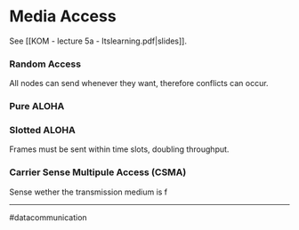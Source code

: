 # Media Access 
See [[KOM - lecture 5a - Itslearning.pdf|slides]].

### Random Access
All nodes can send whenever they want, therefore conflicts can occur.

### Pure ALOHA

### Slotted ALOHA
Frames must be sent within time slots, doubling throughput.

### Carrier Sense Multipule Access (CSMA)
Sense wether the transmission medium is f


---
#datacommunication